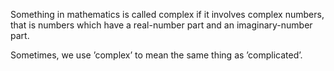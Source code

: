 Something in mathematics is called complex if it involves complex
numbers, that is numbers which have a real-number part and an
imaginary-number part.

Sometimes, we use ’complex’ to mean the same thing as ’complicated’.
